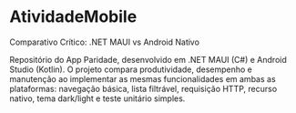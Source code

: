 # AtividadeMobile

Comparativo Crítico: .NET MAUI vs Android Nativo





Repositório do App Paridade, desenvolvido em .NET MAUI (C#) e Android Studio (Kotlin). O projeto compara produtividade, desempenho e manutenção ao implementar as mesmas funcionalidades em ambas as plataformas: navegação básica, lista filtrável, requisição HTTP, recurso nativo, tema dark/light e teste unitário simples.

